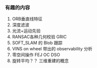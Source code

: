 <!--
 * @Author: Liu Weilong
 * @Date: 2021-01-29 16:41:49
 * @LastEditors: Liu Weilong 
 * @LastEditTime: 2021-02-01 15:38:44
 * @FilePath: /3rd-test-learning/work_record/learning_task/week_plan_collection_2021/interesting_target.md
 * @Description: 
-->
### 有趣的内容
1. ORB垂直线特征           
2. 深度滤波
3. 光流+运动先验
4. RANSAC各种几何校验 GRIC
5. SOFT_SLAM 的 Blob 跟踪
6. VINS on wheel 带出的 observability 分析
7. 零空间操作 FEJ OC DSO
8. 旋转平均？？ 三维重建的概念